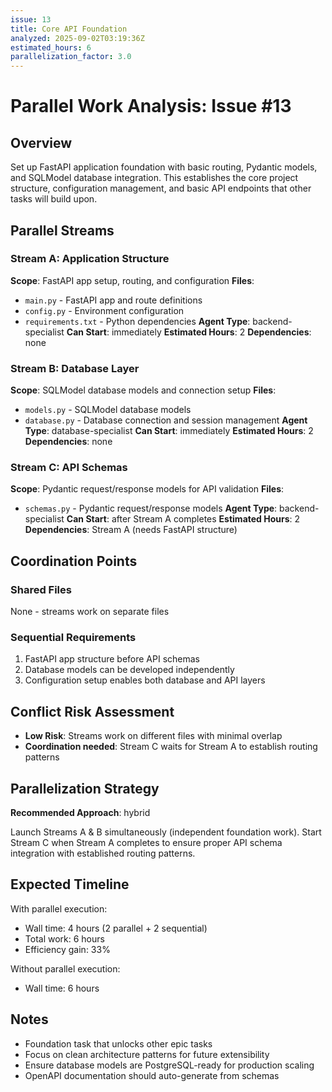 ```yaml
---
issue: 13
title: Core API Foundation
analyzed: 2025-09-02T03:19:36Z
estimated_hours: 6
parallelization_factor: 3.0
---
```


# Parallel Work Analysis: Issue #13

## Overview

Set up FastAPI application foundation with basic routing, Pydantic models, and SQLModel database integration. This establishes the core project structure, configuration management, and basic API endpoints that other tasks will build upon.

## Parallel Streams

### Stream A: Application Structure
**Scope**: FastAPI app setup, routing, and configuration
**Files**:
- `main.py` - FastAPI app and route definitions
- `config.py` - Environment configuration
- `requirements.txt` - Python dependencies
**Agent Type**: backend-specialist
**Can Start**: immediately
**Estimated Hours**: 2
**Dependencies**: none

### Stream B: Database Layer
**Scope**: SQLModel database models and connection setup
**Files**:
- `models.py` - SQLModel database models
- `database.py` - Database connection and session management
**Agent Type**: database-specialist
**Can Start**: immediately
**Estimated Hours**: 2
**Dependencies**: none

### Stream C: API Schemas
**Scope**: Pydantic request/response models for API validation
**Files**:
- `schemas.py` - Pydantic request/response models
**Agent Type**: backend-specialist
**Can Start**: after Stream A completes
**Estimated Hours**: 2
**Dependencies**: Stream A (needs FastAPI structure)

## Coordination Points

### Shared Files
None - streams work on separate files

### Sequential Requirements
1. FastAPI app structure before API schemas
2. Database models can be developed independently
3. Configuration setup enables both database and API layers

## Conflict Risk Assessment
- **Low Risk**: Streams work on different files with minimal overlap
- **Coordination needed**: Stream C waits for Stream A to establish routing patterns

## Parallelization Strategy

**Recommended Approach**: hybrid

Launch Streams A & B simultaneously (independent foundation work). Start Stream C when Stream A completes to ensure proper API schema integration with established routing patterns.

## Expected Timeline

With parallel execution:
- Wall time: 4 hours (2 parallel + 2 sequential)
- Total work: 6 hours
- Efficiency gain: 33%

Without parallel execution:
- Wall time: 6 hours

## Notes
- Foundation task that unlocks other epic tasks
- Focus on clean architecture patterns for future extensibility
- Ensure database models are PostgreSQL-ready for production scaling
- OpenAPI documentation should auto-generate from schemas
